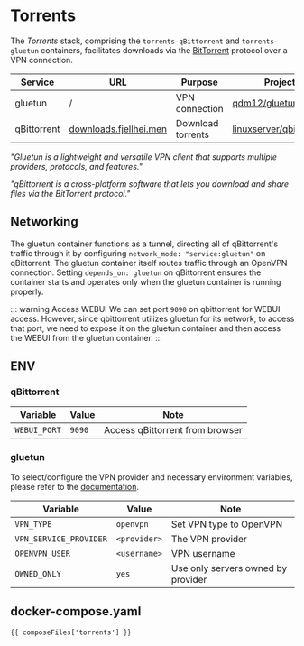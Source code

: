 <script setup>
import { data as composeFiles } from '../docker.data.js'
</script>

# Torrents
The *Torrents* stack, comprising the `torrents-qBittorrent` and `torrents-gluetun` containers, facilitates downloads via the [BitTorrent](https://en.wikipedia.org/wiki/BitTorrent) protocol over a VPN connection.

| Service | URL | Purpose | Project |
|---------|-----|-------- |---------|
| gluetun     | / | VPN connection | [qdm12/gluetun](https://github.com/qdm12/gluetun) |
| qBittorrent | [downloads.fjellhei.men](https://downloads.fjellhei.men/) | Download torrents | [linuxserver/qbittorrent](https://docs.linuxserver.io/images/docker-qbittorrent/) |

*"Gluetun is a lightweight and versatile VPN client that supports multiple providers, protocols, and features."*

*"qBittorrent is a cross-platform software that lets you download and share files via the BitTorrent protocol."*

## Networking
The gluetun container functions as a tunnel, directing all of qBittorrent's traffic through it by configuring `network_mode: "service:gluetun"` on qBittorrent. The gluetun container itself routes traffic through an OpenVPN connection. Setting `depends_on: gluetun` on qBittorrent ensures the container starts and operates only when the gluetun container is running properly.

::: warning Access WEBUI
We can set port `9090` on qbittorrent for WEBUI access. However, since qbittorrent utilizes gluetun for its network, to access that port, we need to expose it on the gluetun container and then access the WEBUI from the gluetun container.
:::

## ENV
### qBittorrent
| Variable     | Value  | Note                            |
|--------------|--------|---------------------------------|
| `WEBUI_PORT` | `9090` | Access qBittorrent from browser |

### gluetun
To select/configure the VPN provider and necessary environment variables, please refer to the [documentation](https://github.com/qdm12/gluetun-wiki/tree/main/setup/providers).

| Variable               | Value        | Note                               |
|------------------------|--------------|------------------------------------|
| `VPN_TYPE`             | `openvpn`    | Set VPN type to OpenVPN            |
| `VPN_SERVICE_PROVIDER` | `<provider>` | The VPN provider                   |
| `OPENVPN_USER`         | `<username>` | VPN username                       |
| `OWNED_ONLY`           | `yes`        | Use only servers owned by provider |

## docker-compose.yaml
```yaml-vue
{{ composeFiles['torrents'] }}
```